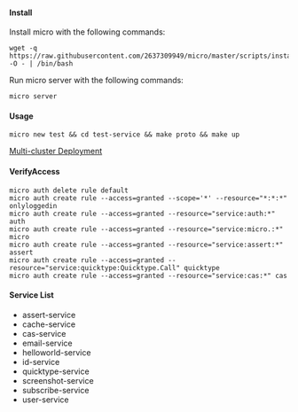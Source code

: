 #### Install

Install micro with the following commands:

```shell
wget -q  https://raw.githubusercontent.com/2637309949/micro/master/scripts/install.sh -O - | /bin/bash
```

Run micro server with the following commands:

```shell
micro server
```
#### Usage

```shell
micro new test && cd test-service && make proto && make up
```

[Multi-cluster Deployment](http://hbchen.com/post/microservice/2019-11-15-go-micro-network/)

#### VerifyAccess

```shell
micro auth delete rule default
micro auth create rule --access=granted --scope='*' --resource="*:*:*" onlyloggedin
micro auth create rule --access=granted --resource="service:auth:*" auth
micro auth create rule --access=granted --resource="service:micro.:*" micro
micro auth create rule --access=granted --resource="service:assert:*" assert
micro auth create rule --access=granted --resource="service:quicktype:Quicktype.Call" quicktype
micro auth create rule --access=granted --resource="service:cas:*" cas
```

#### Service List

- assert-service
- cache-service
- cas-service
- email-service
- helloworld-service
- id-service
- quicktype-service
- screenshot-service
- subscribe-service
- user-service

